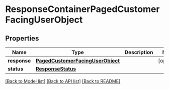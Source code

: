 # ResponseContainerPagedCustomerFacingUserObject

## Properties
Name | Type | Description | Notes
------------ | ------------- | ------------- | -------------
**response** | [**PagedCustomerFacingUserObject**](PagedCustomerFacingUserObject.md) |  | [optional] 
**status** | [**ResponseStatus**](ResponseStatus.md) |  | 

[[Back to Model list]](../README.md#documentation-for-models) [[Back to API list]](../README.md#documentation-for-api-endpoints) [[Back to README]](../README.md)


